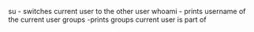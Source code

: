 su - switches current user to the other user
whoami - prints username of the current user
groups -prints groups current user is part of 
